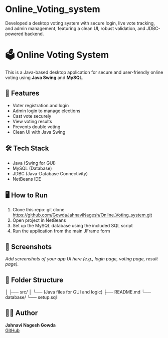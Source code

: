 # Online_Voting_system
Developed a desktop voting system with secure login, live vote tracking, and admin management, featuring a clean UI, robust validation, and JDBC-powered backend.
# 🗳️ Online Voting System

This is a Java-based desktop application for secure and user-friendly online voting using **Java Swing** and **MySQL**.

## 🚀 Features

- Voter registration and login
- Admin login to manage elections
- Cast vote securely
- View voting results
- Prevents double voting
- Clean UI with Java Swing

## 🛠️ Tech Stack

- Java (Swing for GUI)
- MySQL (Database)
- JDBC (Java-Database Connectivity)
- NetBeans IDE

## 🖥️ How to Run

1. Clone this repo:
git clone https://github.com/GowdaJahnaviNagesh/Online_Voting_system.git
2. Open project in NetBeans
3. Set up the MySQL database using the included SQL script
4. Run the application from the main JFrame form

## 📸 Screenshots

_Add screenshots of your app UI here (e.g., login page, voting page, result page)._

## 📂 Folder Structure

│
├── src/
│ └── (Java files for GUI and logic)
├── README.md
└── database/
└── setup.sql

## 🙋‍♀️ Author

**Jahnavi Nagesh Gowda**  
[GitHub](https://github.com/GowdaJahnaviNagesh)
